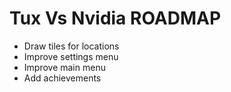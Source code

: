 # Tux Vs Nvidia ROADMAP
- Draw tiles for locations
- Improve settings menu
- Improve main menu
- Add achievements
